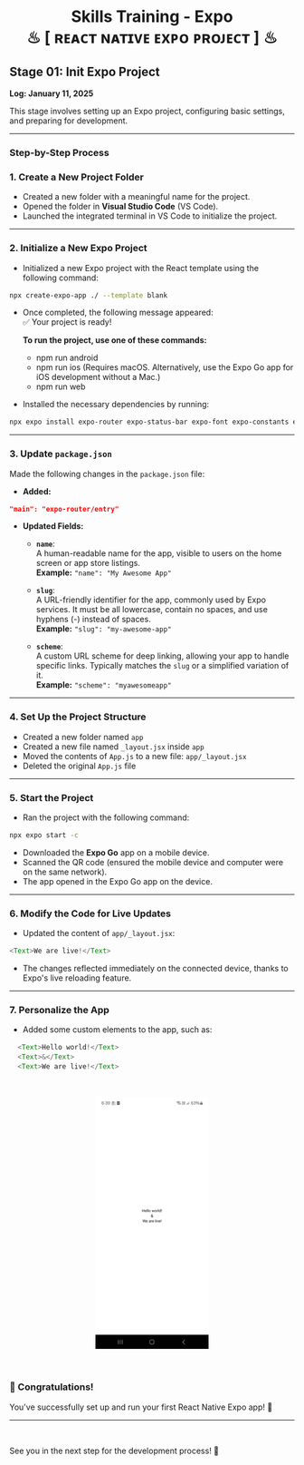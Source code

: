 <h1 align="center" >  Skills Training - Expo <br> ♨ [ ʀᴇᴀᴄᴛ ɴᴀᴛɪᴠᴇ ᴇxᴘᴏ ᴘʀᴏᴊᴇᴄᴛ ] ♨</h1>

## Stage 01: Init Expo Project  
**Log: January 11, 2025**

This stage involves setting up an Expo project, configuring basic settings, and preparing for development.

---

### Step-by-Step Process  

### 1. Create a New Project Folder  
- Created a new folder with a meaningful name for the project.  
- Opened the folder in **Visual Studio Code** (VS Code).  
- Launched the integrated terminal in VS Code to initialize the project.

---

### 2. Initialize a New Expo Project  
- Initialized a new Expo project with the React template using the following command:  
```bash
npx create-expo-app ./ --template blank
```


- Once completed, the following message appeared:  
  ✅ Your project is ready!

  **To run the project, use one of these commands:**  
  - npm run android  
  - npm run ios (Requires macOS. Alternatively, use the Expo Go app for iOS development without a Mac.)  
  - npm run web  

- Installed the necessary dependencies by running:  
```bash
npx expo install expo-router expo-status-bar expo-font expo-constants expo-linking react-native-gesture-handler react-native-screens react-native-safe-area-context
```

---

### 3. Update `package.json`  
Made the following changes in the `package.json` file:

- **Added:**
```json
"main": "expo-router/entry"
```

- **Updated Fields:**  

  - **`name`**:  
    A human-readable name for the app, visible to users on the home screen or app store listings.  
    **Example:** `"name": "My Awesome App"`

  - **`slug`**:  
    A URL-friendly identifier for the app, commonly used by Expo services. It must be all lowercase, contain no spaces, and use hyphens (-) instead of spaces.  
    **Example:** `"slug": "my-awesome-app"`

  - **`scheme`**:  
    A custom URL scheme for deep linking, allowing your app to handle specific links. Typically matches the `slug` or a simplified variation of it.  
    **Example:** `"scheme": "myawesomeapp"`

---

### 4. Set Up the Project Structure  
- Created a new folder named `app`  
- Created a new file named `_layout.jsx` inside `app` 
- Moved the contents of `App.js` to a new file: `app/_layout.jsx`  
- Deleted the original `App.js` file

---

### 5. Start the Project  
- Ran the project with the following command: 
```bash 
npx expo start -c
```

- Downloaded the **Expo Go** app on a mobile device.  
- Scanned the QR code (ensured the mobile device and computer were on the same network).  
- The app opened in the Expo Go app on the device.

---

### 6. Modify the Code for Live Updates  
- Updated the content of `app/_layout.jsx`:
```js
<Text>We are live!</Text>
```

- The changes reflected immediately on the connected device, thanks to Expo's live reloading feature.

---

### 7. Personalize the App  
- Added some custom elements to the app, such as:
```js
  <Text>Hello world!</Text>
  <Text>&</Text>
  <Text>We are live!</Text>
```
<br/>

<p align="center">
<img src="./_archive/screenshot_01.png" width=200>
</p>

<br/>

### 🎉 Congratulations!  
You've successfully set up and run your first React Native Expo app! 🚀

---
<br/>

See you in the next step for the development process! 🚀
